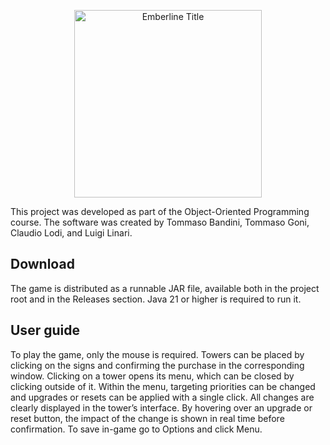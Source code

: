 <p align="center">
  <img src="https://github.com/user-attachments/assets/36628024-3de8-4791-88f0-f66a5d732160" alt="Emberline Title" width="300"/>
</p>

This project was developed as part of the Object-Oriented Programming course. 
The software was created by Tommaso Bandini, Tommaso Goni, Claudio Lodi, and Luigi Linari.

## Download
The game is distributed as a runnable JAR file, available both in the project root 
and in the Releases section. 
Java 21 or higher is required to run it.

## User guide
To play the game, only the mouse is required. Towers can be placed by clicking on 
the signs and confirming the purchase in the corresponding window. 
Clicking on a tower opens its menu, which can be closed by clicking outside of it.
Within the menu, targeting priorities can be changed and upgrades or resets can be 
applied with a single click. All changes are clearly displayed in the tower’s interface. 
By hovering over an upgrade or reset button, the impact of the change is shown in real 
time before confirmation. To save in-game go to Options and click Menu.
